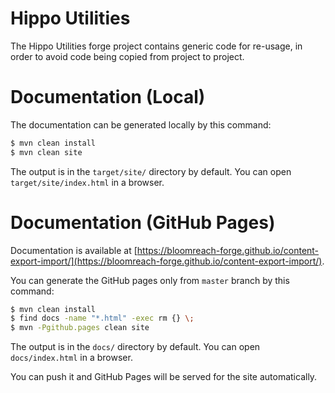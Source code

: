 # Hippo Utilities

The Hippo Utilities forge project contains generic code for re-usage, in order to avoid code being copied from project 
to project.

# Documentation (Local)

The documentation can be generated locally by this command:

```bash
$ mvn clean install
$ mvn clean site
```

The output is in the ```target/site/``` directory by default. You can open ```target/site/index.html``` in a browser.

# Documentation (GitHub Pages)

Documentation is available at [https://bloomreach-forge.github.io/content-export-import/](https://bloomreach-forge.github.io/content-export-import/).

You can generate the GitHub pages only from ```master``` branch by this command:

```bash
$ mvn clean install
$ find docs -name "*.html" -exec rm {} \;
$ mvn -Pgithub.pages clean site
```

The output is in the ```docs/``` directory by default. You can open ```docs/index.html``` in a browser.

You can push it and GitHub Pages will be served for the site automatically.
